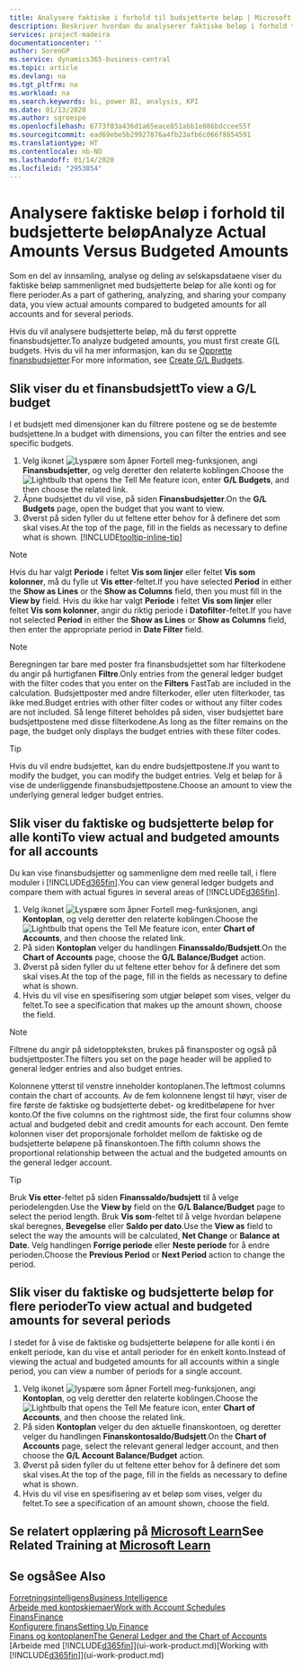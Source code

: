 ```yaml
---
title: Analysere faktiske i forhold til budsjetterte beløp | Microsoft-dokumentasjon
description: Beskriver hvordan du analyserer faktiske beløp i forhold til budsjetterte beløp.
services: project-madeira
documentationcenter: ''
author: SorenGP
ms.service: dynamics365-business-central
ms.topic: article
ms.devlang: na
ms.tgt_pltfrm: na
ms.workload: na
ms.search.keywords: bi, power BI, analysis, KPI
ms.date: 01/13/2020
ms.author: sgroespe
ms.openlocfilehash: 6773f03a436d1a65eace851abb1e886bdccee55f
ms.sourcegitcommit: ead69ebe5b29927876a4fb23afb6c066f8854591
ms.translationtype: HT
ms.contentlocale: nb-NO
ms.lasthandoff: 01/14/2020
ms.locfileid: "2953854"
---
```

# <a name="analyze-actual-amounts-versus-budgeted-amounts"></a><span data-ttu-id="68b04-103">Analysere faktiske beløp i forhold til budsjetterte beløp</span><span class="sxs-lookup"><span data-stu-id="68b04-103">Analyze Actual Amounts Versus Budgeted Amounts</span></span>
<span data-ttu-id="68b04-104">Som en del av innsamling, analyse og deling av selskapsdataene viser du faktiske beløp sammenlignet med budsjetterte beløp for alle konti og for flere perioder.</span><span class="sxs-lookup"><span data-stu-id="68b04-104">As a part of gathering, analyzing, and sharing your company data, you view actual amounts compared to budgeted amounts for all accounts and for several periods.</span></span>

<span data-ttu-id="68b04-105">Hvis du vil analysere budsjetterte beløp, må du først opprette finansbudsjetter.</span><span class="sxs-lookup"><span data-stu-id="68b04-105">To analyze budgeted amounts, you must first create G(L budgets.</span></span> <span data-ttu-id="68b04-106">Hvis du vil ha mer informasjon, kan du se [Opprette finansbudsjetter](finance-how-create-budgets.md).</span><span class="sxs-lookup"><span data-stu-id="68b04-106">For more information, see [Create G/L Budgets](finance-how-create-budgets.md).</span></span>

## <a name="to-view-a-gl-budget"></a><span data-ttu-id="68b04-107">Slik viser du et finansbudsjett</span><span class="sxs-lookup"><span data-stu-id="68b04-107">To view a G/L budget</span></span>
<span data-ttu-id="68b04-108">I et budsjett med dimensjoner kan du filtrere postene og se de bestemte budsjettene.</span><span class="sxs-lookup"><span data-stu-id="68b04-108">In a budget with dimensions, you can filter the entries and see specific budgets.</span></span>

1. <span data-ttu-id="68b04-109">Velg ikonet ![Lyspære som åpner Fortell meg-funksjonen](media/ui-search/search_small.png "Fortell hva du vil gjøre"), angi **Finansbudsjetter**, og velg deretter den relaterte koblingen.</span><span class="sxs-lookup"><span data-stu-id="68b04-109">Choose the ![Lightbulb that opens the Tell Me feature](media/ui-search/search_small.png "Tell me what you want to do") icon, enter **G/L Budgets**, and then choose the related link.</span></span>
2. <span data-ttu-id="68b04-110">Åpne budsjettet du vil vise, på siden **Finansbudsjetter**.</span><span class="sxs-lookup"><span data-stu-id="68b04-110">On the **G/L Budgets** page, open the budget that you want to view.</span></span>  
3. <span data-ttu-id="68b04-111">Øverst på siden fyller du ut feltene etter behov for å definere det som skal vises.</span><span class="sxs-lookup"><span data-stu-id="68b04-111">At the top of the page, fill in the fields as necessary to define what is shown.</span></span> [!INCLUDE[tooltip-inline-tip](includes/tooltip-inline-tip_md.md)]

> [!NOTE]  
>   <span data-ttu-id="68b04-112">Hvis du har valgt **Periode** i feltet **Vis som linjer** eller feltet **Vis som kolonner**, må du fylle ut **Vis etter**-feltet.</span><span class="sxs-lookup"><span data-stu-id="68b04-112">If you have selected **Period** in either the **Show as Lines** or the **Show as Columns** field, then you must fill in the **View by** field.</span></span> <span data-ttu-id="68b04-113">Hvis du ikke har valgt **Periode** i feltet **Vis som linjer** eller feltet **Vis som kolonner**, angir du riktig periode i **Datofilter**-feltet.</span><span class="sxs-lookup"><span data-stu-id="68b04-113">If you have not selected **Period** in either the **Show as Lines** or **Show as Columns** field, then enter the appropriate period in **Date Filter** field.</span></span>  

> [!NOTE]  
>   <span data-ttu-id="68b04-114">Beregningen tar bare med poster fra finansbudsjettet som har filterkodene du angir på hurtigfanen **Filtre**.</span><span class="sxs-lookup"><span data-stu-id="68b04-114">Only entries from the general ledger budget with the filter codes that you enter on the **Filters** FastTab are included in the calculation.</span></span> <span data-ttu-id="68b04-115">Budsjettposter med andre filterkoder, eller uten filterkoder, tas ikke med.</span><span class="sxs-lookup"><span data-stu-id="68b04-115">Budget entries with other filter codes or without any filter codes are not included.</span></span> <span data-ttu-id="68b04-116">Så lenge filteret beholdes på siden, viser budsjettet bare budsjettpostene med disse filterkodene.</span><span class="sxs-lookup"><span data-stu-id="68b04-116">As long as the filter remains on the page, the budget only displays the budget entries with these filter codes.</span></span>  

> [!TIP]  
>   <span data-ttu-id="68b04-117">Hvis du vil endre budsjettet, kan du endre budsjettpostene.</span><span class="sxs-lookup"><span data-stu-id="68b04-117">If you want to modify the budget, you can modify the budget entries.</span></span> <span data-ttu-id="68b04-118">Velg et beløp for å vise de underliggende finansbudsjettpostene.</span><span class="sxs-lookup"><span data-stu-id="68b04-118">Choose an amount to view the underlying general ledger budget entries.</span></span>

## <a name="to-view-actual-and-budgeted-amounts-for-all-accounts"></a><span data-ttu-id="68b04-119">Slik viser du faktiske og budsjetterte beløp for alle konti</span><span class="sxs-lookup"><span data-stu-id="68b04-119">To view actual and budgeted amounts for all accounts</span></span>  
<span data-ttu-id="68b04-120">Du kan vise finansbudsjetter og sammenligne dem med reelle tall, i flere moduler i [!INCLUDE[d365fin](includes/d365fin_md.md)].</span><span class="sxs-lookup"><span data-stu-id="68b04-120">You can view general ledger budgets and compare them with actual figures in several areas of [!INCLUDE[d365fin](includes/d365fin_md.md)].</span></span>

1. <span data-ttu-id="68b04-121">Velg ikonet ![Lyspære som åpner Fortell meg-funksjonen](media/ui-search/search_small.png "Fortell hva du vil gjøre"), angi **Kontoplan**, og velg deretter den relaterte koblingen.</span><span class="sxs-lookup"><span data-stu-id="68b04-121">Choose the ![Lightbulb that opens the Tell Me feature](media/ui-search/search_small.png "Tell me what you want to do") icon, enter **Chart of Accounts**, and then choose the related link.</span></span>  
2. <span data-ttu-id="68b04-122">På siden **Kontoplan** velger du handlingen **Finanssaldo/Budsjett**.</span><span class="sxs-lookup"><span data-stu-id="68b04-122">On the **Chart of Accounts** page, choose the **G/L Balance/Budget** action.</span></span>
3. <span data-ttu-id="68b04-123">Øverst på siden fyller du ut feltene etter behov for å definere det som skal vises.</span><span class="sxs-lookup"><span data-stu-id="68b04-123">At the top of the page, fill in the fields as necessary to define what is shown.</span></span>  
4. <span data-ttu-id="68b04-124">Hvis du vil vise en spesifisering som utgjør beløpet som vises, velger du feltet.</span><span class="sxs-lookup"><span data-stu-id="68b04-124">To see a specification that makes up the amount shown, choose the field.</span></span>  

> [!NOTE]  
>   <span data-ttu-id="68b04-125">Filtrene du angir på sidetoppteksten, brukes på finansposter og også på budsjettposter.</span><span class="sxs-lookup"><span data-stu-id="68b04-125">The filters you set on the page header will be applied to general ledger entries and also budget entries.</span></span>

<span data-ttu-id="68b04-126">Kolonnene ytterst til venstre inneholder kontoplanen.</span><span class="sxs-lookup"><span data-stu-id="68b04-126">The leftmost columns contain the chart of accounts.</span></span> <span data-ttu-id="68b04-127">Av de fem kolonnene lengst til høyr, viser de fire første de faktiske og budsjetterte debet- og kreditbeløpene for hver konto.</span><span class="sxs-lookup"><span data-stu-id="68b04-127">Of the five columns on the rightmost side, the first four columns show actual and budgeted debit and credit amounts for each account.</span></span> <span data-ttu-id="68b04-128">Den femte kolonnen viser det proporsjonale forholdet mellom de faktiske og de budsjetterte beløpene på finanskontoen.</span><span class="sxs-lookup"><span data-stu-id="68b04-128">The fifth column shows the proportional relationship between the actual and the budgeted amounts on the general ledger account.</span></span>  

> [!TIP]  
>   <span data-ttu-id="68b04-129">Bruk **Vis etter**-feltet på siden **Finanssaldo/budsjett** til å velge periodelengden.</span><span class="sxs-lookup"><span data-stu-id="68b04-129">Use the **View by** field on the **G/L Balance/Budget** page to select the period length.</span></span> <span data-ttu-id="68b04-130">Bruk **Vis som**-feltet til å velge hvordan beløpene skal beregnes, **Bevegelse** eller **Saldo per dato**.</span><span class="sxs-lookup"><span data-stu-id="68b04-130">Use the **View as** field to select the way the amounts will be calculated, **Net Change** or **Balance at Date**.</span></span> <span data-ttu-id="68b04-131">Velg handlingen **Forrige periode** eller **Neste periode** for å endre perioden.</span><span class="sxs-lookup"><span data-stu-id="68b04-131">Choose the **Previous Period** or **Next Period** action to change the period.</span></span>  

## <a name="to-view-actual-and-budgeted-amounts-for-several-periods"></a><span data-ttu-id="68b04-132">Slik viser du faktiske og budsjetterte beløp for flere perioder</span><span class="sxs-lookup"><span data-stu-id="68b04-132">To view actual and budgeted amounts for several periods</span></span>  
<span data-ttu-id="68b04-133">I stedet for å vise de faktiske og budsjetterte beløpene for alle konti i én enkelt periode, kan du vise et antall perioder for én enkelt konto.</span><span class="sxs-lookup"><span data-stu-id="68b04-133">Instead of viewing the actual and budgeted amounts for all accounts within a single period, you can view a number of periods for a single account.</span></span>  

1. <span data-ttu-id="68b04-134">Velg ikonet ![lyspære som åpner Fortell meg-funksjonen](media/ui-search/search_small.png "Fortell hva du vil gjøre"), angi **Kontoplan**, og velg deretter den relaterte koblingen.</span><span class="sxs-lookup"><span data-stu-id="68b04-134">Choose the ![Lightbulb that opens the Tell Me feature](media/ui-search/search_small.png "Tell me what you want to do") icon, enter **Chart of Accounts**, and then choose the related link.</span></span>  
2. <span data-ttu-id="68b04-135">På siden **Kontoplan** velger du den aktuelle finanskontoen, og deretter velger du handlingen **Finanskontosaldo/Budsjett**.</span><span class="sxs-lookup"><span data-stu-id="68b04-135">On the **Chart of Accounts** page, select the relevant general ledger account, and then choose the **G/L Account Balance/Budget** action.</span></span>  
3. <span data-ttu-id="68b04-136">Øverst på siden fyller du ut feltene etter behov for å definere det som skal vises.</span><span class="sxs-lookup"><span data-stu-id="68b04-136">At the top of the page, fill in the fields as necessary to define what is shown.</span></span>   
4. <span data-ttu-id="68b04-137">Hvis du vil vise en spesifisering av et beløp som vises, velger du feltet.</span><span class="sxs-lookup"><span data-stu-id="68b04-137">To see a specification of an amount shown, choose the field.</span></span>  

## <a name="see-related-training-at-microsoft-learnlearnmodulesbudgets-exchange-rates-dynamics-365-business-centralindex"></a><span data-ttu-id="68b04-138">Se relatert opplæring på [Microsoft Learn](/learn/modules/budgets-exchange-rates-dynamics-365-business-central/index)</span><span class="sxs-lookup"><span data-stu-id="68b04-138">See Related Training at [Microsoft Learn](/learn/modules/budgets-exchange-rates-dynamics-365-business-central/index)</span></span>

## <a name="see-also"></a><span data-ttu-id="68b04-139">Se også</span><span class="sxs-lookup"><span data-stu-id="68b04-139">See Also</span></span>
[<span data-ttu-id="68b04-140">Forretningsintelligens</span><span class="sxs-lookup"><span data-stu-id="68b04-140">Business Intelligence</span></span>](bi.md)  
[<span data-ttu-id="68b04-141">Arbeide med kontoskjemaer</span><span class="sxs-lookup"><span data-stu-id="68b04-141">Work with Account Schedules</span></span>](bi-how-work-account-schedule.md)  
[<span data-ttu-id="68b04-142">Finans</span><span class="sxs-lookup"><span data-stu-id="68b04-142">Finance</span></span>](finance.md)  
[<span data-ttu-id="68b04-143">Konfigurere finans</span><span class="sxs-lookup"><span data-stu-id="68b04-143">Setting Up Finance</span></span>](finance-setup-finance.md)  
[<span data-ttu-id="68b04-144">Finans og kontoplanen</span><span class="sxs-lookup"><span data-stu-id="68b04-144">The General Ledger and the Chart of Accounts</span></span>](finance-general-ledger.md)  
<span data-ttu-id="68b04-145">[Arbeide med [!INCLUDE[d365fin](includes/d365fin_md.md)]](ui-work-product.md)</span><span class="sxs-lookup"><span data-stu-id="68b04-145">[Working with [!INCLUDE[d365fin](includes/d365fin_md.md)]](ui-work-product.md)</span></span>  
